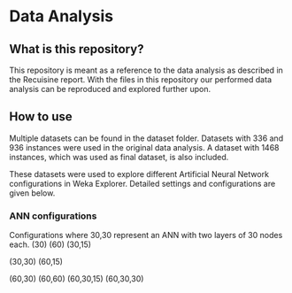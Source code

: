 # Data Analysis

## What is this repository?
This repository is meant as a reference to the data analysis as described in the Recuisine report. With the files in this repository our performed data analysis can be reproduced and explored further upon.

## How to use
Multiple datasets can be found in the dataset folder. Datasets with 336 and 936 instances were used in the original data analysis. A dataset with 1468 instances, which was used as final dataset, is also included.

These datasets were used to explore different Artificial Neural Network configurations in Weka Explorer. Detailed settings and configurations are given below.

### ANN configurations

Configurations where 30,30 represent an ANN with two layers of 30 nodes each.
(30)
(60)
(30,15)

(30,30)
(60,15)

(60,30)
(60,60)
(60,30,15)
(60,30,30)

